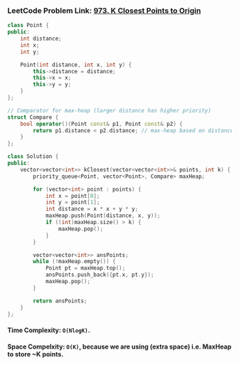 ### LeetCode Problem Link: [973. K Closest Points to Origin](https://leetcode.com/problems/k-closest-points-to-origin/description)

```cpp
class Point {
public:
    int distance;
    int x;
    int y;

    Point(int distance, int x, int y) {
        this->distance = distance;
        this->x = x;
        this->y = y;
    }
};

// Comparator for max-heap (larger distance has higher priority)
struct Compare {
    bool operator()(Point const& p1, Point const& p2) {
        return p1.distance < p2.distance; // max-heap based on distance
    }
};

class Solution {
public:
    vector<vector<int>> kClosest(vector<vector<int>>& points, int k) {
        priority_queue<Point, vector<Point>, Compare> maxHeap;

        for (vector<int> point : points) {
            int x = point[0];
            int y = point[1];
            int distance = x * x + y * y;
            maxHeap.push(Point(distance, x, y));
            if ((int)maxHeap.size() > k) {
                maxHeap.pop();
            }
        }

        vector<vector<int>> ansPoints;
        while (!maxHeap.empty()) {
            Point pt = maxHeap.top();
            ansPoints.push_back({pt.x, pt.y});
            maxHeap.pop();
        }

        return ansPoints;
    }
};
```

#### Time Complexity: `O(NlogK)`.

#### Space Compelxity: `O(K)`, because we are using (extra space) i.e. MaxHeap to store ~K points.
